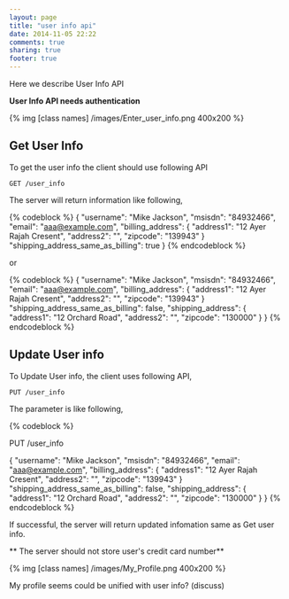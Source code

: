 ```yaml
---
layout: page
title: "user info api"
date: 2014-11-05 22:22
comments: true
sharing: true
footer: true
---
```


Here we describe User Info API

**User Info API needs authentication**

{% img [class names] /images/Enter_user_info.png 400x200 %}

## Get User Info

To get the user info the client should use following API

`GET /user_info`

The server will return information like following,

{% codeblock %}
{
  "username": "Mike Jackson",
  "msisdn": "84932466",
  "email": "aaa@example.com",
  "billing_address": {
    "address1": "12 Ayer Rajah Cresent",
    "address2": "",
    "zipcode": "139943"
  }
  "shipping_address_same_as_billing": true
}
{% endcodeblock %}

or 

{% codeblock %}
{
  "username": "Mike Jackson",
  "msisdn": "84932466",
  "email": "aaa@example.com",
  "billing_address": {
    "address1": "12 Ayer Rajah Cresent",
    "address2": "",
    "zipcode": "139943"
  }
  "shipping_address_same_as_billing": false,
  "shipping_address": {
    "address1": "12 Orchard Road",
    "address2": "",
    "zipcode": "130000"
  }
}
{% endcodeblock %}

## Update User info
To Update User info, the client uses following API,

`PUT /user_info`

The parameter is like following,

{% codeblock %}

PUT /user_info

{
  "username": "Mike Jackson",
  "msisdn": "84932466",
  "email": "aaa@example.com",
  "billing_address": {
    "address1": "12 Ayer Rajah Cresent",
    "address2": "",
    "zipcode": "139943"
  }
  "shipping_address_same_as_billing": false,
  "shipping_address": {
    "address1": "12 Orchard Road",
    "address2": "",
    "zipcode": "130000"
  }
}
{% endcodeblock %}

If successful, the server will return updated infomation same as Get user info.

** The server should not store user's credit card number**


{% img [class names] /images/My_Profile.png 400x200 %}

My profile seems could be unified with user info? (discuss)
